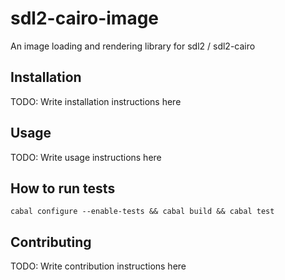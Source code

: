 # sdl2-cairo-image

An image loading and rendering library for sdl2 / sdl2-cairo

## Installation

TODO: Write installation instructions here

## Usage

TODO: Write usage instructions here

## How to run tests

```
cabal configure --enable-tests && cabal build && cabal test
```

## Contributing

TODO: Write contribution instructions here
